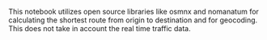 This notebook utilizes open source libraries like osmnx and nomanatum for calculating the shortest route from origin to destination and for geocoding. This does not take in account the real time traffic data.
